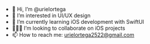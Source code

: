 - 👋 Hi, I’m @urielortega
- 👀 I’m interested in UI/UX design
- 🌱 I’m currently learning iOS development with SwiftUI
- 👨🏻‍💻 I’m looking to collaborate on iOS projects
- 📫 How to reach me: urielortega2522@gmail.com
